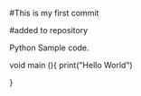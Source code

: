 #This is my first commit

#added  to repository

Python Sample code. 

void main (){
    print("Hello World")

}